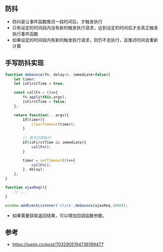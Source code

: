 ## 防抖
- 防抖是让事件函数推迟一段时间后，才触发执行
- 只有设定的时间段内没有新的触发执行请求，达到设定的时间后才会真正触发执行事件函数
- 如果设定的时间段内有新的触发执行请求，则仍不会执行，且推迟时间会重新计算

## 手写防抖实现
```js
function debounce(fn, delay=0, immediate=false){
    let timer;
    let isFirstTime = true;

    const callFn = ()=>{
        fn.apply(this,args);
        isFirstTime = false;
    };

    return function(...args){
        if(timer){
            clearTimeout(timer);
        }
        
        // 首次立即执行
        if(isFirstTime && immediate){
            callFn();
        }

        timer = setTimeout(()=>{
            callFn();
        }, delay);
    };
}

function ajaxReq(){
    // ...
}

window.addEventListener('click',debounce(ajaxReq,1000));
```
- 如果需要获取返回结果，可以增加回调函数参数。


## 参考
- https://juejin.cn/post/7032905194736189477
